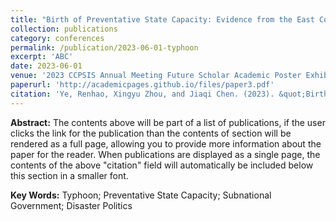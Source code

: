 ```yaml
---
title: "Birth of Preventative State Capacity: Evidence from the East Coast of China (预防型国家能力的诞生：来自中国东部沿海的证据)"
collection: publications
category: conferences
permalink: /publication/2023-06-01-typhoon
excerpt: 'ABC'
date: 2023-06-01
venue: '2023 CCPSIS Annual Meeting Future Scholar Academic Poster Exhibition'
paperurl: 'http://academicpages.github.io/files/paper3.pdf'
citation: 'Ye, Renhao, Xingyu Zhou, and Jiaqi Chen. (2023). &quot;Birth of Preventative State Capacity: Evidence from the East Coast of China (Yufangxing Guojianengli de Dansheng: Laizi Zhongguo Dongbuyanhai de Zhengju).&quot; <i>2023 CCPSIS Annual Meeting Future Scholar Academic Poster Exhibition</i>.'
---
```


**Abstract:** The contents above will be part of a list of publications, if the user clicks the link for the publication than the contents of section will be rendered as a full page, allowing you to provide more information about the paper for the reader. When publications are displayed as a single page, the contents of the above "citation" field will automatically be included below this section in a smaller font.

**Key Words:** Typhoon; Preventative State Capacity; Subnational Government; Disaster Politics

